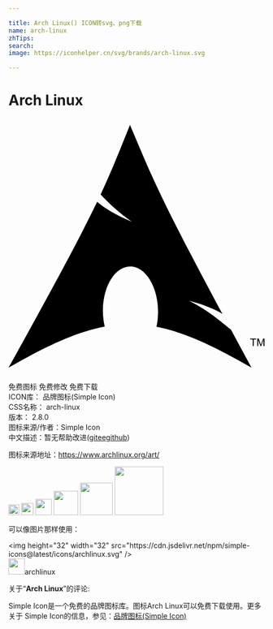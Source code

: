 ```yaml
---

title: Arch Linux() ICON转svg、png下载
name: arch-linux
zhTips: 
search: 
image: https://iconhelper.cn/svg/brands/arch-linux.svg

---
```


# Arch Linux  <small style="font-size: 60%;font-weight: 100"></small>

<div id="svg" class="svg-wrap">
<svg role="img" viewBox="0 0 24 24" xmlns="http://www.w3.org/2000/svg"><title>Arch Linux icon</title><path d="M11.390232.60509C10.375655 3.09168 9.764285 4.7185 8.63513 7.13162c.692712.734695 1.542857 1.589214 2.923032 2.553937-1.484256-.610496-2.49621-1.223615-3.25277-1.859475-1.444897 3.015743-3.710204 7.311953-8.30554 15.568513 3.612246-2.08513 6.411955-3.36997 9.020993-3.861516-.111954-.48105-.175802-1.003208-.17143-1.54723l.0035-.115453c.057725-2.314286 1.261224-4.09417 2.68688-3.972595 1.425656.119825 2.53382 2.095627 2.477843 4.409038-.010496.43557-.06035.85452-.146064 1.242857 2.58105.504665 5.351895 1.78688 8.914286 3.844024-.702333-1.29271-1.329447-2.4586-1.928572-3.569387-.943732-.731196-1.926822-1.6828-3.933236-2.71312 1.3793.3586 2.366764.77143 3.136443 1.23411C13.970407 7.010922 13.478862 5.503924 11.390232.60509zM22.897813 21.360193v-.623615h-.233528v-.083965h.561516v.083965h-.2344v.623615h-.093587M23.322886 21.360193v-.70758h.14169l.167056.501166c.015744.04723.027114.082215.03411.10583.007873-.025365.020118-.06385.038485-.113703l.168805-.493294h.126822v.70758h-.090962v-.593003l-.206414.593003h-.083965l-.204665-.602624v.602623h-.090962"/></svg>
</div>
<detail full-name='arch-linux'></detail>

<div class="detail-page">
<p>
<span><span class="badge-success badge">免费图标</span> <span class="badge-success badge">免费修改</span>  <span class="badge-success badge">免费下载</span> </span>
<br/>
<span>
ICON库：
<span class="badge-secondary badge">品牌图标(Simple Icon)</span> 
</span>
<br/>
<span>
CSS名称：
<span class="badge-secondary badge">arch-linux</span> 
</span>

<br/>
<span>
版本：
<span class="badge-secondary badge">2.8.0</span> 
</span>
<br/>
<span>图标来源/作者：<span class="badge-light badge">Simple Icon</span></span> 
<br/>
<span class="zh-detail">中文描述：暂无<span class="help-link"><span>帮助改进</span>(<a href="https://gitee.com/liuwave/icon-helper/edit/master/json/brands/arch-linux.json" target="_blank" rel="noopener noreferrer">gitee</a><a href="https://github.com/liuwave/icon-helper/edit/master/json/brands/arch-linux.json" target="_blank" rel="noopener noreferrer">github</a></span>)</span><br/>
</p>
</div><div class="description description alert alert-light"><p>图标来源地址：<a href="https://www.archlinux.org/art/" target="_blank" rel="noopener noreferrer">https://www.archlinux.org/art/</a></p></div>
<div class="alert alert-dark">
<img height="21" width="21" src="https://cdn.jsdelivr.net/npm/simple-icons@latest/icons/archlinux.svg" />
<img height="24" width="24" src="https://cdn.jsdelivr.net/npm/simple-icons@latest/icons/archlinux.svg" />
<img height="32" width="32" src="https://cdn.jsdelivr.net/npm/simple-icons@latest/icons/archlinux.svg" />
<img height="48" width="48" src="https://cdn.jsdelivr.net/npm/simple-icons@latest/icons/archlinux.svg" />
<img height="64" width="64" src="https://cdn.jsdelivr.net/npm/simple-icons@latest/icons/archlinux.svg" />
<img height="96" width="96" src="https://cdn.jsdelivr.net/npm/simple-icons@latest/icons/archlinux.svg" />

</div>
<div>
  <p>可以像图片那样使用：    
  </p>
  <div class="alert alert-primary" style="font-size: 14px">
    &lt;img height="32" width="32" src="https://cdn.jsdelivr.net/npm/simple-icons@latest/icons/archlinux.svg" /&gt;
    <copy-btn content='<img height="32" width="32" src="https://cdn.jsdelivr.net/npm/simple-icons@latest/icons/archlinux.svg" />'></copy-btn>
  </div>
  <div class="alert alert-secondary">
    <img height="32" width="32" src="https://cdn.jsdelivr.net/npm/simple-icons@latest/icons/archlinux.svg" />archlinux
    <copy-btn content="archlinux" btn-title="复制图标名称"></copy-btn>
  </div>
</div>
<div class="icon-detail__container">
<p>关于“<b>Arch Linux</b>”的评论:</p>
</div>
<Vssue title="关于“Arch Linux”的评论" />
<div><p>Simple Icon是一个免费的品牌图标库。图标Arch Linux可以免费下载使用。更多关于  Simple Icon的信息，参见：<a target="_blank" href="https://iconhelper.cn/brands.html">品牌图标(Simple Icon)</a>
</p></div>
